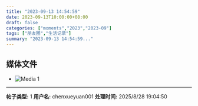 ```yaml
---
title: "2023-09-13 14:54:59"
date: 2023-09-13T10:00:00+08:00
draft: false
categories: ["moments","2023","2023-09"]
tags: ["朋友圈","生活记录"]
summary: "2023-09-13 14:54:59..."
---
```


## 媒体文件

- ![Media 1](/Moments/photos/2023-09-13/202309131454590.jpg)

---

**帖子类型:** 1
**用户名:** chenxueyuan001
**处理时间:** 2025/8/28 19:04:50